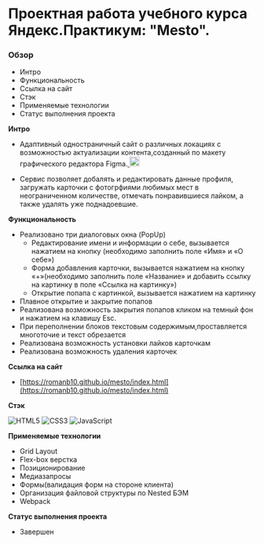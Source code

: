 # Проектная работа учебного курса Яндекс.Практикум: "Mesto".

### Обзор

* Интро
* Функциональность
* Ссылка на сайт
* Стэк
* Применяемые технологии
* Статус выполнения проекта

**Интро**
* <p align="left"> Адаптивный одностраничный сайт о различных локациях с возможностью актуализации контента,созданный по макету графического редактора Figma.<a href="https://www.figma.com/" target="_blank" rel="noreferrer"> <img src="https://www.vectorlogo.zone/logos/figma/figma-icon.svg" alt="figma" width="20" height="20"/> </a></p>
* Сервис позволяет добалять и редактировать данные профиля, загружать карточки с фотогрфиями любимых мест в неограниченном количестве, отмечать понравившиеся лайком, а также удалять уже поднадоевшие.

**Функциональность**
  - Реализовано три диалоговых окна (PopUp)
      - Редактирование имени и информации о себе, вызывается нажатием на кнопку (необходимо заполнить поле «Имя» и «О себе»)
      - Форма добавления карточки, вызывается нажатием на кнопку «+»(необходимо заполнить поле «Название» и добавить ссылку на картинку в поле «Ссылка на картинку»)
      - Открытие попапа с картинкой, вызывается нажатием на картинку
  - Плавное открытие и закрытие попапов
  - Реализована возможность закрытия попапов кликом на темный фон и нажатием на клавишу Esc.
  - При переполнении блоков текстовым содержимым,проставляется многоточие и текст обрезается
  - Реализована возможность установки лайков карточкам
  - Реализована возможность удаления карточек
  
**Ссылка на сайт**
* [https://romanb10.github.io/mesto/index.html](https://romanb10.github.io/mesto/index.html)

**Стэк**

![HTML5](https://img.shields.io/badge/html5-%23E34F26.svg?style=for-the-badge&logo=html5&logoColor=white)
![CSS3](https://img.shields.io/badge/css3-%231572B6.svg?style=for-the-badge&logo=css3&logoColor=white)
![JavaScript](https://img.shields.io/badge/javascript-%23323330.svg?style=for-the-badge&logo=javascript&logoColor=%23F7DF1E)

**Применяемые технологии**
* Grid Layout
* Flex-box верстка
* Позиционирование
* Медиазапросы
* Формы(валидация форм на стороне клиента)
* Организация файловой структуры по Nested БЭМ
* Webpack

**Статус выполнения проекта**
* Завершен

